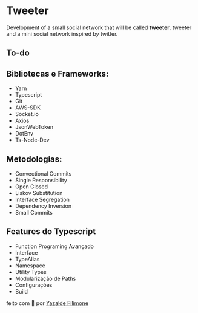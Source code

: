 # Tweeter

Development of a small social network that will be called **tweeter**.
tweeter and a mini social network inspired by twitter.

## To-do

## Bibliotecas e Frameworks:

- Yarn
- Typescript
- Git
- AWS-SDK
- Socket.io
- Axios
- JsonWebToken
- DotEnv
- Ts-Node-Dev

## Metodologias:

- Convectional Commits
- Single Responsibility
- Open Closed
- Liskov Substitution
- Interface Segregation
- Dependency Inversion
- Small Commits

## Features do Typescript

- Function Programing Avançado
- Interface
- TypeAlias
- Namespace
- Utility Types
- Modularização de Paths
- Configurações
- Build

feito com 💙 por [Yazalde Filimone](https://github.com/yazaldefilimonepinto)
